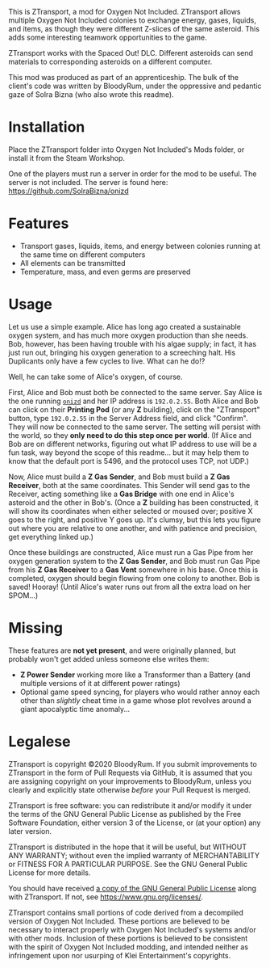 This is ZTransport, a mod for Oxygen Not Included. ZTransport allows multiple Oxygen Not Included colonies to exchange energy, gases, liquids, and items, as though they were different Z-slices of the same asteroid. This adds some interesting teamwork opportunities to the game.

ZTransport works with the Spaced Out! DLC. Different asteroids can send materials to corresponding asteroids on a different computer.

This mod was produced as part of an apprenticeship. The bulk of the client's code was written by BloodyRum, under the oppressive and pedantic gaze of Solra Bizna (who also wrote this readme).

# Installation

Place the ZTransport folder into Oxygen Not Included's Mods folder, or install it from the Steam Workshop.

One of the players must run a server in order for the mod to be useful. The server is not included. The server is found here: <https://github.com/SolraBizna/onizd>

# Features

- Transport gases, liquids, items, and energy between colonies running at the same time on different computers
- All elements can be transmitted
- Temperature, mass, and even germs are preserved

# Usage

Let us use a simple example. Alice has long ago created a sustainable oxygen system, and has much more oxygen production than she needs. Bob, however, has been having trouble with his algae supply; in fact, it has just run out, bringing his oxygen generation to a screeching halt. His Duplicants only have a few cycles to live. What can he do!?

Well, he can take some of Alice's oxygen, of course.

First, Alice and Bob must both be connected to the same server. Say Alice is the one running [`onizd`](https://github.com/SolraBizna/onizd) and her IP address is `192.0.2.55`. Both Alice and Bob can click on their **Printing Pod** (or any **Z** building), click on the "ZTransport" button, type `192.0.2.55` in the Server Address field, and click "Confirm". They will now be connected to the same server. The setting will persist with the world, so they **only need to do this step once per world**. (If Alice and Bob are on different networks, figuring out what IP address to use will be a fun task, way beyond the scope of this readme... but it may help them to know that the default port is 5496, and the protocol uses TCP, not UDP.)

Now, Alice must build a **Z Gas Sender**, and Bob must build a **Z Gas Receiver**, both at the same coordinates. This Sender will send gas to the Receiver, acting something like a **Gas Bridge** with one end in Alice's asteroid and the other in Bob's. (Once a **Z** building has been constructed, it will show its coordinates when either selected or moused over; positive X goes to the right, and positive Y goes up. It's clumsy, but this lets you figure out where you are relative to one another, and with patience and precision, get everything linked up.)

Once these buildings are constructed, Alice must run a Gas Pipe from her oxygen generation system to the **Z Gas Sender**, and Bob must run Gas Pipe from his **Z Gas Receiver** to a **Gas Vent** somewhere in his base. Once this is completed, oxygen should begin flowing from one colony to another. Bob is saved! Hooray! (Until Alice's water runs out from all the extra load on her SPOM...)

# Missing

These features are **not yet present**, and were originally planned, but probably won't get added unless someone else writes them:

- **Z Power Sender** working more like a Transformer than a Battery (and multiple versions of it at different power ratings)
- Optional game speed syncing, for players who would rather annoy each other than *slightly* cheat time in a game whose plot revolves around a giant apocalyptic time anomaly...

# Legalese

ZTransport is copyright ©2020 BloodyRum. If you submit improvements to ZTransport in the form of Pull Requests via GitHub, it is assumed that you are assigning copyright on your improvements to BloodyRum, unless you clearly and explicitly state otherwise *before* your Pull Request is merged.

ZTransport is free software: you can redistribute it and/or modify it under the terms of the GNU General Public License as published by the Free Software Foundation, either version 3 of the License, or (at your option) any later version.

ZTransport is distributed in the hope that it will be useful, but WITHOUT ANY WARRANTY; without even the implied warranty of MERCHANTABILITY or FITNESS FOR A PARTICULAR PURPOSE. See the GNU General Public License for more details.

You should have received [a copy of the GNU General Public License](COPYING.md) along with ZTransport. If not, see <https://www.gnu.org/licenses/>.

ZTransport contains small portions of code derived from a decompiled version of Oxygen Not Included. These portions are believed to be necessary to interact properly with Oxygen Not Included's systems and/or with other mods. Inclusion of these portions is believed to be consistent with the spirit of Oxygen Not Included modding, and intended neither as infringement upon nor usurping of Klei Entertainment's copyrights.
